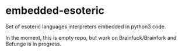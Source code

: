 embedded-esoteric
=================

Set of esoteric languages interpreters embedded in python3 code.

In the moment, this is empty repo, but work on Brainfuck/Brainfork and Befunge
is in progress.
